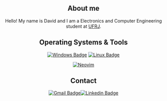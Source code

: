 <div align="center">

## About me
Hello! My name is David and I am a Electronics and Computer Engineering student at [UFRJ](https://www.poli.ufrj.br/).

## Operating Systems & Tools
[![Windows Badge](https://img.shields.io/badge/Windows-0078D6?style=for-the-badge&logo=windows&logoColor=white)](https://www.microsoft.com/en-us/windows/) [![Linux Badge](https://img.shields.io/badge/Arch_Linux-1793D1?style=for-the-badge&logo=arch-linux&logoColor=white)](https://archlinux.org/)

[![Neovim](https://img.shields.io/badge/NeoVim-%2357A143.svg?&style=for-the-badge&logo=neovim&logoColor=white)](https://neovim.io/)

## Contact
[![Gmail Badge](https://img.shields.io/badge/Gmail-D14836?style=for-the-badge&logo=gmail&logoColor=white)](mailto:davidmoreirajacinto2012@gmail.com)[![Linkedin Badge](https://img.shields.io/badge/LinkedIn-0077B5?style=for-the-badge&logo=linkedin&logoColor=white)](https://www.linkedin.com/in/david-moreira-19066a20a/)
</div>

